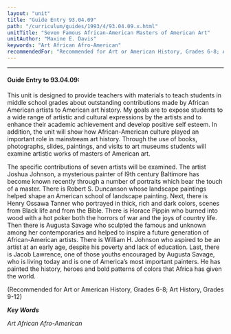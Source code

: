 ```yaml
---
layout: "unit"
title: "Guide Entry 93.04.09"
path: "/curriculum/guides/1993/4/93.04.09.x.html"
unitTitle: "Seven Famous African-American Masters of American Art"
unitAuthor: "Maxine E. Davis"
keywords: "Art African Afro-American"
recommendedFor: "Recommended for Art or American History, Grades 6-8; Art History, Grades 9-12"
---
```

<body>
<hr/>
<h4>
Guide Entry to 93.04.09:
</h4>
This unit is designed to provide teachers with materials to teach students in middle school grades about outstanding contributions made by African American artists to American art history.  My goals are to expose students to a wide range of artistic and cultural expressions by the artists and to enhance their academic achievement and develop positive self esteem.  In addition, the unit will show how African-American culture played an important role in mainstream art history.  Through the use of books, photographs, slides, paintings, and visits to art museums students will examine artistic works of masters of American art.
<p>
The specific contributions of seven artists will be examined.  The artist Joshua Johnson, a mysterious painter of l9th century Baltimore has become known recently through a number of portraits which bear the touch of a master.  There is Robert S. Duncanson whose landscape paintings helped shape an American school of landscape painting. Next, there is Henry Ossawa Tanner who portrayed in thick, rich and dark colors, scenes from Black life and from the Bible.  There is Horace Pippin who burned into wood with a hot poker both the horrors of war and the joys of country life.  Then there is Augusta Savage who sculpted the famous and unknown among her contemporaries and helped to inspire a future generation of African-American artists.  There is William H. Johnson who aspired to be an artist at an early age, despite his poverty and lack of education.  Last, there is Jacob Lawrence, one of those youths encouraged by Augusta Savage, who is living today and is one of America’s most important painters.  He has painted the history, heroes and bold patterns of colors that Africa has given the world.
</p>
<p>
(Recommended for Art or American History, Grades 6-8; Art History, Grades 9-12)
</p>
<p>
<b>
<i>
Key Words
</i>
</b>
<br/>
</p>
<p>
<i>
Art African Afro-American
</i>
</p>
</body>